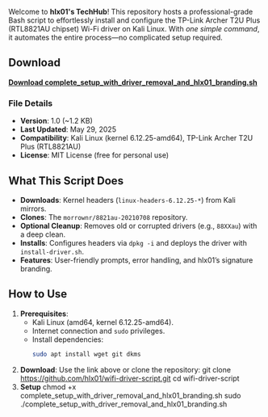 
Welcome to **hlx01's TechHub**! This repository hosts a professional-grade Bash script to effortlessly install and configure the TP-Link Archer T2U Plus (RTL8821AU chipset) Wi-Fi driver on Kali Linux. With *one simple command*, it automates the entire process—no complicated setup required.

## Download
**[Download complete_setup_with_driver_removal_and_hlx01_branding.sh](https://github.com/HLX0123/T2U_wifi-driver-script.git)**

### File Details
- **Version**: 1.0 (~1.2 KB)
- **Last Updated**: May 29, 2025
- **Compatibility**: Kali Linux (kernel 6.12.25-amd64), TP-Link Archer T2U Plus (RTL8821AU)
- **License**: MIT License (free for personal use)

## What This Script Does
- **Downloads**: Kernel headers (`linux-headers-6.12.25-*`) from Kali mirrors.
- **Clones**: The `morrownr/8821au-20210708` repository.
- **Optional Cleanup**: Removes old or corrupted drivers (e.g., `88XXau`) with a deep clean.
- **Installs**: Configures headers via `dpkg -i` and deploys the driver with `install-driver.sh`.
- **Features**: User-friendly prompts, error handling, and hlx01’s signature branding.

## How to Use
1. **Prerequisites**:
   - Kali Linux (amd64, kernel 6.12.25-amd64).
   - Internet connection and `sudo` privileges.
   - Install dependencies:
     ```bash
     sudo apt install wget git dkms
2.   **Download**:
   Use the link above or clone the repository:
   git clone https://github.com/hlx01/wifi-driver-script.git
cd wifi-driver-script
3. **Setup**
chmod +x complete_setup_with_driver_removal_and_hlx01_branding.sh
sudo ./complete_setup_with_driver_removal_and_hlx01_branding.sh
